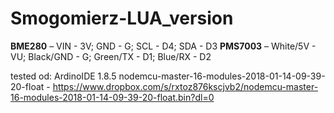 # Smogomierz-LUA_version

**BME280** – VIN - 3V; GND - G; SCL - D4; SDA - D3
**PMS7003** – White/5V - VU; Black/GND - G; Green/TX - D1; Blue/RX - D2

tested od:
ArdinoIDE 1.8.5
nodemcu-master-16-modules-2018-01-14-09-39-20-float - https://www.dropbox.com/s/rxtoz876kscjvb2/nodemcu-master-16-modules-2018-01-14-09-39-20-float.bin?dl=0

